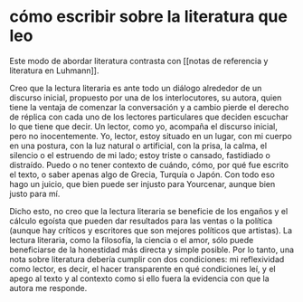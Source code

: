 # cómo escribir sobre la literatura que leo
Este modo de abordar literatura contrasta con [[notas de referencia y literatura en Luhmann]].

Creo que la lectura literaria es ante todo un diálogo alrededor de un discurso inicial, propuesto por una de los interlocutores, su autora, quien tiene la ventaja de comenzar la conversación y a cambio pierde el derecho de réplica con cada uno de los lectores particulares que deciden escuchar lo que tiene que decir. Un lector, como yo, acompaña el discurso inicial, pero no inocentemente. Yo, lector, estoy situado en un lugar, con mi cuerpo en una postura, con la luz natural o artificial, con la prisa, la calma, el silencio o el estruendo de mi lado; estoy triste o cansado, fastidiado o distraído. Puedo o no tener contexto de cuándo, cómo, por qué fue escrito el texto, o saber apenas algo de Grecia, Turquía o Japón. Con todo eso hago un juicio, que bien puede ser injusto para Yourcenar, aunque bien justo para mí.

Dicho esto, no creo que la lectura literaria se beneficie de los engaños y el cálculo egoísta que pueden dar resultados para las ventas o la política (aunque hay críticos y escritores que son mejores políticos que artistas). La lectura literaria, como la filosofía, la ciencia o el amor, sólo puede beneficiarse de la honestidad más directa y simple posible. Por lo tanto, una nota sobre literatura debería cumplir con dos condiciones: mi reflexividad como lector, es decir, el hacer transparente en qué condiciones leí, y el apego al texto y al contexto como si ello fuera la evidencia con que la autora me responde.
